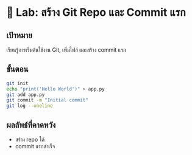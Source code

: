 
# 🚀 Lab: สร้าง Git Repo และ Commit แรก

## เป้าหมาย
เรียนรู้การเริ่มต้นใช้งาน Git, เพิ่มไฟล์ และสร้าง commit แรก

## ขั้นตอน
```bash
git init
echo "print('Hello World')" > app.py
git add app.py
git commit -m "Initial commit"
git log --oneline
```

## ผลลัพธ์ที่คาดหวัง
- สร้าง repo ได้
- commit แรกสำเร็จ
